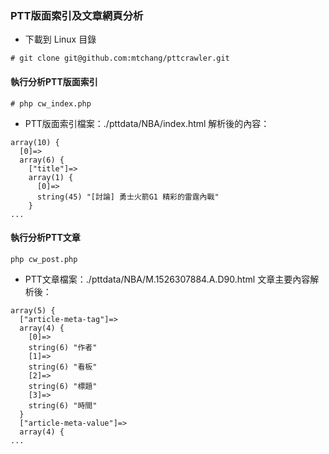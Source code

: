 ### PTT版面索引及文章網頁分析

* 下載到 Linux 目錄
```
# git clone git@github.com:mtchang/pttcrawler.git
```

#### 執行分析PTT版面索引
```
# php cw_index.php
```

* PTT版面索引檔案：./pttdata/NBA/index.html 解析後的內容：
```
array(10) {
  [0]=>
  array(6) {
    ["title"]=>
    array(1) {
      [0]=>
      string(45) "[討論] 勇士火箭G1 精彩的雷霆內戰"
    }
...
```

#### 執行分析PTT文章
```
php cw_post.php 
```

* PTT文章檔案：./pttdata/NBA/M.1526307884.A.D90.html 文章主要內容解析後：
```
array(5) {
  ["article-meta-tag"]=>
  array(4) {
    [0]=>
    string(6) "作者"
    [1]=>
    string(6) "看板"
    [2]=>
    string(6) "標題"
    [3]=>
    string(6) "時間"
  }
  ["article-meta-value"]=>
  array(4) {
...
```


